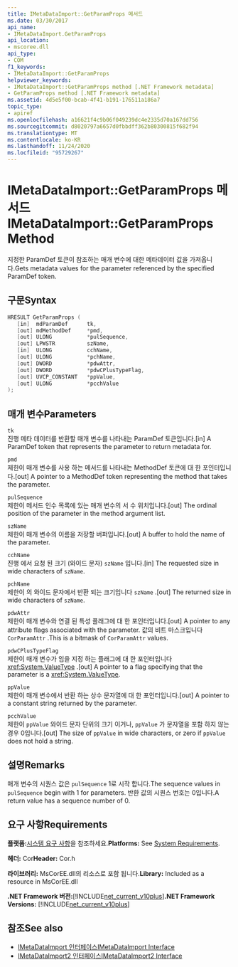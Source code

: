 ```yaml
---
title: IMetaDataImport::GetParamProps 메서드
ms.date: 03/30/2017
api_name:
- IMetaDataImport.GetParamProps
api_location:
- mscoree.dll
api_type:
- COM
f1_keywords:
- IMetaDataImport::GetParamProps
helpviewer_keywords:
- IMetaDataImport::GetParamProps method [.NET Framework metadata]
- GetParamProps method [.NET Framework metadata]
ms.assetid: 4d5e5f00-bcab-4f41-b191-176511a186a7
topic_type:
- apiref
ms.openlocfilehash: a16621f4c9b06f049239dc4e2335d70a167dd756
ms.sourcegitcommit: d8020797a6657d0fbbdff362b80300815f682f94
ms.translationtype: MT
ms.contentlocale: ko-KR
ms.lasthandoff: 11/24/2020
ms.locfileid: "95729267"
---
```

# <a name="imetadataimportgetparamprops-method"></a><span data-ttu-id="40d86-102">IMetaDataImport::GetParamProps 메서드</span><span class="sxs-lookup"><span data-stu-id="40d86-102">IMetaDataImport::GetParamProps Method</span></span>

<span data-ttu-id="40d86-103">지정한 ParamDef 토큰이 참조하는 매개 변수에 대한 메타데이터 값을 가져옵니다.</span><span class="sxs-lookup"><span data-stu-id="40d86-103">Gets metadata values for the parameter referenced by the specified ParamDef token.</span></span>  
  
## <a name="syntax"></a><span data-ttu-id="40d86-104">구문</span><span class="sxs-lookup"><span data-stu-id="40d86-104">Syntax</span></span>  
  
```cpp  
HRESULT GetParamProps (  
   [in]  mdParamDef      tk,  
   [out] mdMethodDef     *pmd,  
   [out] ULONG           *pulSequence,  
   [out] LPWSTR          szName,  
   [in]  ULONG           cchName,  
   [out] ULONG           *pchName,  
   [out] DWORD           *pdwAttr,  
   [out] DWORD           *pdwCPlusTypeFlag,  
   [out] UVCP_CONSTANT   *ppValue,  
   [out] ULONG           *pcchValue  
);  
```  
  
## <a name="parameters"></a><span data-ttu-id="40d86-105">매개 변수</span><span class="sxs-lookup"><span data-stu-id="40d86-105">Parameters</span></span>  

 `tk`  
 <span data-ttu-id="40d86-106">진행 메타 데이터를 반환할 매개 변수를 나타내는 ParamDef 토큰입니다.</span><span class="sxs-lookup"><span data-stu-id="40d86-106">[in] A ParamDef token that represents the parameter to return metadata for.</span></span>  
  
 `pmd`  
 <span data-ttu-id="40d86-107">제한이 매개 변수를 사용 하는 메서드를 나타내는 MethodDef 토큰에 대 한 포인터입니다.</span><span class="sxs-lookup"><span data-stu-id="40d86-107">[out] A pointer to a MethodDef token representing the method that takes the parameter.</span></span>  
  
 `pulSequence`  
 <span data-ttu-id="40d86-108">제한이 메서드 인수 목록에 있는 매개 변수의 서 수 위치입니다.</span><span class="sxs-lookup"><span data-stu-id="40d86-108">[out] The ordinal position of the parameter in the method argument list.</span></span>  
  
 `szName`  
 <span data-ttu-id="40d86-109">제한이 매개 변수의 이름을 저장할 버퍼입니다.</span><span class="sxs-lookup"><span data-stu-id="40d86-109">[out] A buffer to hold the name of the parameter.</span></span>  
  
 `cchName`  
 <span data-ttu-id="40d86-110">진행 에서 요청 된 크기 (와이드 문자) `szName` 입니다.</span><span class="sxs-lookup"><span data-stu-id="40d86-110">[in] The requested size in wide characters of `szName`.</span></span>  
  
 `pchName`  
 <span data-ttu-id="40d86-111">제한이 의 와이드 문자에서 반환 되는 크기입니다 `szName` .</span><span class="sxs-lookup"><span data-stu-id="40d86-111">[out] The returned size in wide characters of `szName`.</span></span>  
  
 `pdwAttr`  
 <span data-ttu-id="40d86-112">제한이 매개 변수와 연결 된 특성 플래그에 대 한 포인터입니다.</span><span class="sxs-lookup"><span data-stu-id="40d86-112">[out] A pointer to any attribute flags associated with the parameter.</span></span> <span data-ttu-id="40d86-113">값의 비트 마스크입니다 `CorParamAttr` .</span><span class="sxs-lookup"><span data-stu-id="40d86-113">This is a bitmask of `CorParamAttr` values.</span></span>  
  
 `pdwCPlusTypeFlag`  
 <span data-ttu-id="40d86-114">제한이 매개 변수가 임을 지정 하는 플래그에 대 한 포인터입니다 <xref:System.ValueType> .</span><span class="sxs-lookup"><span data-stu-id="40d86-114">[out] A pointer to a flag specifying that the parameter is a <xref:System.ValueType>.</span></span>  
  
 `ppValue`  
 <span data-ttu-id="40d86-115">제한이 매개 변수에서 반환 하는 상수 문자열에 대 한 포인터입니다.</span><span class="sxs-lookup"><span data-stu-id="40d86-115">[out] A pointer to a constant string returned by the parameter.</span></span>  
  
 `pcchValue`  
 <span data-ttu-id="40d86-116">제한이 `ppValue` 와이드 문자 단위의 크기 이거나, `ppValue` 가 문자열을 포함 하지 않는 경우 0입니다.</span><span class="sxs-lookup"><span data-stu-id="40d86-116">[out] The size of `ppValue` in wide characters, or zero if `ppValue` does not hold a string.</span></span>  
  
## <a name="remarks"></a><span data-ttu-id="40d86-117">설명</span><span class="sxs-lookup"><span data-stu-id="40d86-117">Remarks</span></span>

<span data-ttu-id="40d86-118">매개 변수의 시퀀스 값은 `pulSequence` 1로 시작 합니다.</span><span class="sxs-lookup"><span data-stu-id="40d86-118">The sequence values in `pulSequence` begin with 1 for parameters.</span></span> <span data-ttu-id="40d86-119">반환 값의 시퀀스 번호는 0입니다.</span><span class="sxs-lookup"><span data-stu-id="40d86-119">A return value has a sequence number of 0.</span></span>

## <a name="requirements"></a><span data-ttu-id="40d86-120">요구 사항</span><span class="sxs-lookup"><span data-stu-id="40d86-120">Requirements</span></span>  

 <span data-ttu-id="40d86-121">**플랫폼:**[시스템 요구 사항](../../get-started/system-requirements.md)을 참조하세요.</span><span class="sxs-lookup"><span data-stu-id="40d86-121">**Platforms:** See [System Requirements](../../get-started/system-requirements.md).</span></span>  
  
 <span data-ttu-id="40d86-122">**헤더:** Cor</span><span class="sxs-lookup"><span data-stu-id="40d86-122">**Header:** Cor.h</span></span>  
  
 <span data-ttu-id="40d86-123">**라이브러리:** MsCorEE.dll의 리소스로 포함 됩니다.</span><span class="sxs-lookup"><span data-stu-id="40d86-123">**Library:** Included as a resource in MsCorEE.dll</span></span>  
  
 <span data-ttu-id="40d86-124">**.NET Framework 버전:**[!INCLUDE[net_current_v10plus](../../../../includes/net-current-v10plus-md.md)]</span><span class="sxs-lookup"><span data-stu-id="40d86-124">**.NET Framework Versions:** [!INCLUDE[net_current_v10plus](../../../../includes/net-current-v10plus-md.md)]</span></span>  
  
## <a name="see-also"></a><span data-ttu-id="40d86-125">참조</span><span class="sxs-lookup"><span data-stu-id="40d86-125">See also</span></span>

- [<span data-ttu-id="40d86-126">IMetaDataImport 인터페이스</span><span class="sxs-lookup"><span data-stu-id="40d86-126">IMetaDataImport Interface</span></span>](imetadataimport-interface.md)
- [<span data-ttu-id="40d86-127">IMetaDataImport2 인터페이스</span><span class="sxs-lookup"><span data-stu-id="40d86-127">IMetaDataImport2 Interface</span></span>](imetadataimport2-interface.md)
